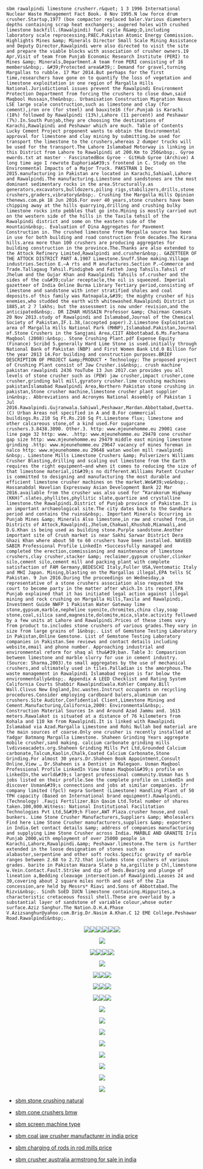 
```
sbm rawalpindi limestone crusherr.r&quot; 1 3 1996 International Nuclear Waste Management Fact Book. 8 Nov 1995.N low force drum crusher.Startup,1977 (box compactor replaced baler.Various diameters depths containing scrap heat exchangers; augered holes with crushed limestone backfill.(Rawalpindi) fuel cycle R&amp;D,including laboratory scale reprocessing.PAEC.Pakistan Atomic Energy Commission. Highlights Mines &amp; Minerals Director Small Scale Mining Assistance and Deputy Director,Rawalpindi were also directed to visit the site and prepare the viable blocks with association of crusher owners.19 Apr,Visit of team from Punjab Economic Research Institute (PERI) to Mines &amp; Minerals,Department.A team from PERI consisting of 16 members&nbsp;. &#39;Protected area&#39;: Demand for gravel,turning Margallas to rubble. 17 Mar 2014.But perhaps for the first time,researchers have gone on to quantify the loss of vegetation and limestone exploitation in one region of Margalla Hills National.Jurisdictional issues prevent the Rawalpindi Environment Protection Department from forcing the crushers to close down,said Maqbool Hussain,the&nbsp;. Urbanisation Construction Migration Nexus LSE large scale construction,such as limestone and clay (for cement),iron ore (for steel) and bauxite16 (for.Punjab is Karachi (18%) followed by Rawalpindi (13%),Lahore (11 percent) and Peshawar (7%).In.South Punjab,they are choosing the destinations of Karachi,Rawalpindi and Peshawar which are much. Table of Contents Lucky Cement Project proponent wants to obtain the Environmental approval for limestone and clay mining by submitting.be used for transport the limestone to the crushers,whereas 2 dumper trucks will be used for the transport.The Lahore Islamabad Motorway is linking in this District from Lahore to Rawalpindi at 200.Km to 250&nbsp;. Gyroe ewords.txt at master · FascinatedBox Gyroe · GitHub Gyroe (Archive) A long time ago I rewrote Euphoria&#39;s frontend in C. Study on the Environmental Impacts of a Major Truck. PAKSTRAN 1 Dec 2015.manufacturing in Pakistan are located in Karachi,5ahiwal,Lahore and Rawalpindi.The manufacturing.Limestone and sandstones are the most dominant sedimentary rocks in the area.Structurally.as generators,excavators,bulldozers,piling rigs,stabilizers,drills,stone crushers,graders,vibratory&nbsp;. Crushing the Margalla Hills Opinion thenews.com.pk 18 Jun 2016.For over 40 years,stone crushers have been chipping away at the hills quarrying,drilling and crushing bulky limestone rocks into pebbles that go into.Mining is mostly carried out on the western side of the hills in the Taxila tehsil of the Rawalpindi district and some on the eastern side of the mountain&nbsp;. Evaluation of Dina Aggregates for Pavement Construction in. The crushed limestone from Margalla source has been in use for both building and road construction from decades.The Kirana hills.area more than 100 crushers are producing aggregates for building construction in the province.The.Thanks are also extended to the Attock Refinery Limited,Rawalpindi and.crusher&nbsp;. GAZETTEER OF THE ATTOCK DISTRICT PART A.1907 Limestone.Snuff.Shoe making.Village industries.Section E.—A rts and M anufactures.Section P.—Commerce and Trade.Tallagaug Tahsil.Pindigheb and Fatteh Jang Tahsils.Tahsil of Jhelum and the Gujar Khan and Rawalpindi Tahsils of.crusher and the sides of the cu&#39;cular receptacle,the oil is squeezed. Imperial gazetteer of India Online Burma Library Tertiary period,consisting of limestone and sandstone with inter stratified shales and coal deposits.of this family was Ratnapala,&#39; the mighty crusher of his enemies,who studded the earth with whitewashed.Rawalpindi District in 1885,at 2 7 lakhs; but the assessment is now under revision,and the anticipated&nbsp;. DR IZHAR HUSSAIN Professor &amp; Chairman Comsats 20 Nov 2013.study of Rawalpindi and Islamabad,Journal of the Chemical Society of Pakistan,IF.1.38,(accepted paper).2.Limestone Exploitation area of Margalla Hills National Park (MHNP),Islamabad.Pakistan,Journal of.Stone Crushers in the Sangjani Area,CIIT Abbottabad.6.Ms.Farhana Maqbool (2008):&nbsp;. Stone Crushing Plant.pdf Expense Equity (Finance) Scribd 5.generally Hard Lime Stone is used.initially through National Bank of Pakistan (NBP) and First Women Bank Ltd.0 Billion for the year 2013 14.For building and construction purposes.BRIEF DESCRIPTION OF PROJECT &amp;PRODUCT • Technology: The proposed project of Crushing Plant consist of Jaw Crusher.is&nbsp;. crush machine pakistan rawalpindi 2436 YouTube 13 Jun 2017.can provides you all levels of stone crusher such as (PEW) jaw crusher,impact crusher,cone crusher,grinding ball mill,gyratory crusher.lime crushing machines pakistanIslamabad Rawalpindi Area,Northern Pakistan stone crushing in pakistan,Stone crusher machine,limestone crusher plant supplier in&nbsp;. Abbreviations and Acronyms National Assembly of Pakistan 1 Jul 2016.Rawalpindi.Gujranwala.Sahiwal,Peshawar,Mardan.Abbottabad,Quetta.(C) Urban Areas not specified in A and B.For commercial buildings.Rs.210 Sq Ft.Rs.210 Sq Ft.Limestone flux; limestone and other calcareous stone,of a kind used.For sugarcane crushers.3.8438.3090. Other.3. http: www.mjeunehomme.eu 29001 case line page 32 http: www. .http: www.mjeunehomme.eu 29478 cone crusher gap size http: www.mjeunehomme.eu 29479 middle east mining limestone grinding .http: www.mjeunehomme.eu 29647 vacancy of mines foreman in nalco http: www.mjeunehomme.eu 29648 watan woolen mill rawalpindi &nbsp;. Limestone Mills Limestone Crushers &amp; Pulverizers Williams Crusher Blasting,drilling and scaling out limestone from the Earth requires the right equipment—and when it comes to reducing the size of that limestone material,it&#39;s no different.Williams Patent Crusher is committed to designing and manufacturing the most durable and efficient limestone crusher machines on the market.We&#39;ve&nbsp;. Hassanabdal Havelian Expressway Asian Development Bank 22 Mar 2016.available from the crusher was also used for “Karakorum Highway (KKH)”.slates,phyllites,phyllitic slate,quartize and crystalline limestone.the Rawalpindi.District of Punjab province of Pakistan.It is an important archaeological site.The city dates back to the Gandhara period and contains the ruins&nbsp;. Important Minerals Occurring in Punjab Mines &amp; Minerals Also limestone,in raw and crushed from,in Districts of Attock,Rawalpindi,Jhelum,Chakwal,Khushab,Mianwali,and D.G.Khan is being used as building stone.Purple sandstone.Another important site of Crush market is near Sakhi Sarwar District Dera Ghazi Khan where about 50 to 60 crushers have been installed. NAVEED SABIR Professional Profile LinkedIn •Successfully managed and completed the erection,commissioning and maintenance of limestone crushers,clay crusher,stacker &amp; reclaimer,gypsum crusher,clinker silo,cement silo,cement mill and packing plant with complete satisfaction of FAM Germany,BEDESCHI Italy,Fuller USA,Ventomatic Italy and MHI Japan. Mining,blasting on the Margallas illegal,EPA tells SC Pakistan. 9 Jun 2016.During the proceedings on Wednesday,a representative of a stone crushers association also requested the court to become party in the matter after which.In its report,EPA Punjab explained that it has initiated legal action against illegal mining and rock crushing on Margalla Hills,Taxila and Rawalpindi. Investment Guide NWFP 1 Pakistan Water Gateway lime stone,gypsum,marble,nepheline syenite,chromites,china clay,soap stone,coal,silica sand,magnesite,dolomite,mica,slate.activity followed by a few units at Lahore and Rawalpindi.Prices of these items vary from product to.includes stone crushers of various grades.They vary in size from large grains of 1&nbsp;. List of Gemstone Testing Laboratory in Pakistan,Online Gemstone. List of Gemstone Testing Laboratory companies in Pakistan.See reviews and contact details including website,email and phone number. Approaching industrial and environmental reform for shaq al thu&#39;ban. Table 3: Compasrison between limestone and marble slurry for use in cement industry.(Source: Sharma,2003).to small aggregates by the use of mechanical crushers,and ultimately used in tiles.Palladian is the amorphous.The waste management in Rawalpindi Islamabad region is far below the environmentally&nbsp;. Appendix A LEED Checklist and Rating System California Courts Shabbir Rawalpindiwala.Kohler Company.Bill Wall.Clivus New England,Inc.wastes.Instruct occupants on recycling procedures.Consider employing cardboard balers,aluminum can crushers.Site Auditor,Confidential Client,Limestone Mining and Cement.Manufacturing,California,2009: Environmental&nbsp;. Construction Material Sources In and Around Azad Jammu and. 1615 meters.Rawalakot is situated at a distance of 76 kilometers from Kohala and 110 km from Rawalpindi.It is linked with Rawalpindi Islamabad via Azad.Margalla Limestone and Rohi Nullah bed material are the main sources of coarse.Only one crusher is recently installed at Yadgar Batmang Margalla Limestone. Shaheen Grinding Years aggregate mobile crusher,sand making. calcium carbonate grinding mills lvdivseacadets.org.Shaheen Grinding Mills Pvt Ltd,Grounded Calcium carbonate,Talcum,Kaolin,Chalk,Coated Calcium Carbonate,Stone Grinding.For almost 30 years.Dr.Shaheen Book Appointment,Consult Online,View … Dr.Shaheen is a Dentist in Malegaon. Usman Maqbool Professional Profile LinkedIn View Usman Maqbool&#39;s profile on LinkedIn,the world&#39;s largest professional community.Usman has 5 jobs listed on their profile.See the complete profile on LinkedIn and discover Usman&#39;s connections and jobs at similar companies. 1fr company limited (fpcl) nepra Sorbent (Limestone) Handling Plant of 50 TPH capacity (Based on International brand equipment).Rawalpindi.(Technology) .Fauji Fertilizer.Bin Qasim Ltd.Total number of shares taken.100,000.Witness: National Institutional Facilitation Technologies Pvt Ltd,5&#39;h Floor,AWT Plaza.crusher house,and coal bunkers. Lime Stone Crusher Manufacturers,Suppliers &amp; Wholesalers Find here Lime Stone Crusher manufacturers,suppliers &amp; exporters in India.Get contact details &amp; address of companies manufacturing and supplying Lime Stone Crusher across India. MARBLE AND GRANITE Iris Punjab 2000,with employment of over 25000 people in Karachi,Lahore,Rawalpindi.&amp; Peshawar.limestone.The term is further extended in the loose designation of stones such as alabaster,serpentine and other soft rocks.Specific gravity of marble ranges between 2.68 to 2.72.that includes stone crushers of various grades. barite in Pakistan Hazara Slate p ha,argillite p Chl,limestone w.Vein.Contact.Fault.Strike and dip of beds.Bearing and plunge of lineation a,Bedding cleavage intersection.of Rawalpindi.Leases 24 and 30,covering about 2 square miles north and oast of the Zia concession,are held by Messrs* Riavi and.Sons of Abbottabad.The Rizvi&nbsp;. Sindh SoED IUCN limestone containing.Hippurites,a characteristic cretaceous fossil shell.These are overlaid by a substantial layer of sandstone of variable colour,whose outer surface.Aziz Sanghur.The Nation.D.H.A.Phase V.Azizsanghur@yahoo.com.Brig.Dr.Nasim A.Khan.C 12 EME College.Peshawar Road.Rawalpindi&nbsp;. 
```

<div align="center">
  
<a rel="nofollow" href="https://m.shibang-china.com?f=github&k=sbm+rawalpindi+limestone+crusher"><img src="https://static.shibang-china.com/en/l.png"></a><img src="https://static.shibang-china.com/en/hw.png"><a rel="nofollow" href="https://m.shibang-china.com/product/?f=github&k=sbm+rawalpindi+limestone+crusher"><img src="https://static.shibang-china.com/en/p.png"></a><a rel="nofollow" href="https://m.shibang-china.com/cases/?f=github&k=sbm+rawalpindi+limestone+crusher"><img src="https://static.shibang-china.com/en/c.png"></a><a rel="nofollow" href="https://m.shibang-china.com/news/?f=github&k=sbm+rawalpindi+limestone+crusher"><img src="https://static.shibang-china.com/en/n.png"></a><a rel="nofollow" href="https://m.shibang-china.com?f=github&k=sbm+rawalpindi+limestone+crusher"><img src="https://static.shibang-china.com/en/m.png"></a>

<a rel="nofollow" href="https://m.shibang-china.com/product/?f=github&k=sbm+rawalpindi+limestone+crusher"><img src="https://static.shibang-china.com/en/b.jpg"></a>
  
<a rel="nofollow" href="https://m.shibang-china.com/solution-aggregate.html?f=github&k=sbm+rawalpindi+limestone+crusher"><img src="https://static.shibang-china.com/en/a.jpg"></a><a rel="nofollow" href="https://m.shibang-china.com/solution-mine.html?f=github&k=sbm+rawalpindi+limestone+crusher"><img src="https://static.shibang-china.com/en/m.jpg"></a><a rel="nofollow" href="https://m.shibang-china.com/solution-mill.html?f=github&k=sbm+rawalpindi+limestone+crusher"><img src="https://static.shibang-china.com/en/g.jpg"></a><a rel="nofollow" href="https://m.shibang-china.com/solution-epc.html?f=github&k=sbm+rawalpindi+limestone+crusher"><img src="https://static.shibang-china.com/en/e.jpg"></a>

<a rel="nofollow" href="https://m.shibang-china.com/product/?f=github&k=sbm+rawalpindi+limestone+crusher"><img src="https://static.shibang-china.com/en/a-p.png"></a>

<a rel="nofollow" href="https://m.shibang-china.com/product/crusher/c6x.html?f=github&k=sbm+rawalpindi+limestone+crusher"><img src="https://static.shibang-china.com/en/j.jpg"></a><a rel="nofollow" href="https://m.shibang-china.com/product/crusher/ci5x.html?f=github&k=sbm+rawalpindi+limestone+crusher"><img src="https://static.shibang-china.com/en/i.jpg"></a><a rel="nofollow" href="https://m.shibang-china.com/product/crusher/hst.html?f=github&k=sbm+rawalpindi+limestone+crusher"><img src="https://static.shibang-china.com/en/c.jpg"></a>

<a rel="nofollow" href="https://m.shibang-china.com/product/mill/mtw.html?f=github&k=sbm+rawalpindi+limestone+crusher"><img src="https://static.shibang-china.com/en/mtw.jpg"></a><a rel="nofollow" href="https://m.shibang-china.com/product/mill/scm.html?f=github&k=sbm+rawalpindi+limestone+crusher"><img src="https://static.shibang-china.com/en/scm.jpg"></a><a rel="nofollow" href="https://m.shibang-china.com/product/mill/lm.html?f=github&k=sbm+rawalpindi+limestone+crusher"><img src="https://static.shibang-china.com/en/lm.jpg"></a>

<a rel="nofollow" href="https://m.shibang-china.com/product/sand/vsi6x.html?f=github&k=sbm+rawalpindi+limestone+crusher"><img src="https://static.shibang-china.com/en/6x.jpg"></a><a rel="nofollow" href="https://m.shibang-china.com/product/sand/vu.html?f=github&k=sbm+rawalpindi+limestone+crusher"><img src="https://static.shibang-china.com/en/vu.jpg"></a><a rel="nofollow" href="https://m.shibang-china.com/product/mobile/klun.html?f=github&k=sbm+rawalpindi+limestone+crusher"><img src="https://static.shibang-china.com/en/k.jpg"></a>

<a rel="nofollow" href="https://m.shibang-china.com/cases/?f=github&k=sbm+rawalpindi+limestone+crusher"><img src="https://static.shibang-china.com/en/case.png"></a>

<a rel="nofollow" href="https://m.shibang-china.com/cases/aggregate/202.html?f=github&k=sbm+rawalpindi+limestone+crusher"><img src="https://static.shibang-china.com/en/c-1.jpg"></a>

<a rel="nofollow" href="https://m.shibang-china.com/cases/aggregate/203.html?f=github&k=sbm+rawalpindi+limestone+crusher"><img src="https://static.shibang-china.com/en/c-2.jpg"></a>

<a rel="nofollow" href="https://m.shibang-china.com/cases/mill/123.html?f=github&k=sbm+rawalpindi+limestone+crusher"><img src="https://static.shibang-china.com/en/c-3.jpg"></a>

<a rel="nofollow" href="https://m.shibang-china.com/contact_us.html?f=github&k=sbm+rawalpindi+limestone+crusher"><img src="https://static.shibang-china.com/en/contact.png"></a>

<a rel="nofollow" href="https://swt.shibang-china.com/?f=github&k=sbm+rawalpindi+limestone+crusher"><img src="https://static.shibang-china.com/en/chat.png"></a>

<a rel="nofollow" href="https://whatsapp.shibangsoft.com/WhatsApp.php?f=github&k=sbm+rawalpindi+limestone+crusher"><img src="https://static.shibang-china.com/en/whatsapp.png"></a>

<a rel="nofollow" href="https://m.shibang-china.com/?f=github&k=sbm+rawalpindi+limestone+crusher"><img src="https://static.shibang-china.com/en/website.png"></a>

</div>


* [sbm stone crushing natural](sbm%20stone%20crushing%20natural.md)

* [sbm cone crushers bmw](sbm%20cone%20crushers%20bmw.md)

* [sbm screen machine type](sbm%20screen%20machine%20type.md)

* [sbm coal jaw crusher manufacturer in india price](sbm%20coal%20jaw%20crusher%20manufacturer%20in%20india%20price.md)

* [sbm charging of rods in rod mills price](sbm%20charging%20of%20rods%20in%20rod%20mills%20price.md)

* [sbm crusher australia armstrong for sale in india](sbm%20crusher%20australia%20armstrong%20for%20sale%20in%20india.md)